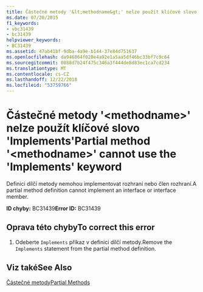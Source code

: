 ```yaml
---
title: Částečné metody '&lt;methodname&gt;' nelze použít klíčové slovo 'Implements'
ms.date: 07/20/2015
f1_keywords:
- vbc31439
- bc31439
helpviewer_keywords:
- BC31439
ms.assetid: 47ab41bf-9dba-4a9e-b144-37e84d751637
ms.openlocfilehash: da946864f028e4a92e1a5aa5df46bc33bf7c9c64
ms.sourcegitcommit: 0888d7b24f475c346a3f444de8d83ec1ca7cd234
ms.translationtype: MT
ms.contentlocale: cs-CZ
ms.lasthandoff: 12/22/2018
ms.locfileid: "53759766"
---
```

# <a name="partial-method-ltmethodnamegt-cannot-use-the-implements-keyword"></a><span data-ttu-id="616a6-102">Částečné metody '&lt;methodname&gt;' nelze použít klíčové slovo 'Implements'</span><span class="sxs-lookup"><span data-stu-id="616a6-102">Partial method '&lt;methodname&gt;' cannot use the 'Implements' keyword</span></span>
<span data-ttu-id="616a6-103">Definici dílčí metody nemohou implementovat rozhraní nebo člen rozhraní.</span><span class="sxs-lookup"><span data-stu-id="616a6-103">A partial method definition cannot implement an interface or interface member.</span></span>  
  
 <span data-ttu-id="616a6-104">**ID chyby:** BC31439</span><span class="sxs-lookup"><span data-stu-id="616a6-104">**Error ID:** BC31439</span></span>  
  
## <a name="to-correct-this-error"></a><span data-ttu-id="616a6-105">Oprava této chyby</span><span class="sxs-lookup"><span data-stu-id="616a6-105">To correct this error</span></span>  
  
1.  <span data-ttu-id="616a6-106">Odeberte `Implements` příkaz v definici dílčí metody.</span><span class="sxs-lookup"><span data-stu-id="616a6-106">Remove the `Implements` statement from the partial method definition.</span></span>  
  
## <a name="see-also"></a><span data-ttu-id="616a6-107">Viz také</span><span class="sxs-lookup"><span data-stu-id="616a6-107">See Also</span></span>  
 [<span data-ttu-id="616a6-108">Částečné metody</span><span class="sxs-lookup"><span data-stu-id="616a6-108">Partial Methods</span></span>](../../visual-basic/programming-guide/language-features/procedures/partial-methods.md)  
 
